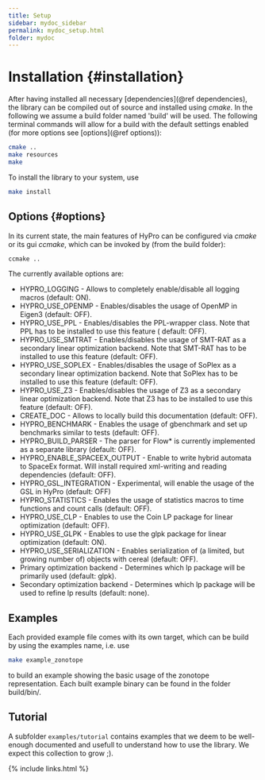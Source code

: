 ```yaml
---
title: Setup
sidebar: mydoc_sidebar
permalink: mydoc_setup.html
folder: mydoc
---
```


# Installation {#installation}

After having installed all necessary [dependencies](@ref dependencies), the library can be compiled out of source and
installed using _cmake_. In the following we assume a build folder named 'build' will be used. The following terminal
commands will allow for a build with the default settings enabled (for more options see [options](@ref options)):

~~~.bash
cmake ..
make resources
make
~~~

To install the library to your system, use

~~~.bash
make install
~~~

Options {#options}
------------------
In its current state, the main features of HyPro can be configured via _cmake_ or its gui _ccmake_, which can be invoked
by (from the build folder):

~~~.bash
ccmake ..
~~~

The currently available options are:

* HYPRO_LOGGING - Allows to completely enable/disable all logging macros (default: ON).
* HYPRO_USE_OPENMP - Enables/disables the usage of OpenMP in Eigen3 (default: OFF).
* HYPRO_USE_PPL - Enables/disables the PPL-wrapper class. Note that PPL has to be installed to use this feature (
  default: OFF).
* HYPRO_USE_SMTRAT - Enables/disables the usage of SMT-RAT as a secondary linear optimization backend. Note that SMT-RAT
  has to be installed to use this feature (default: OFF).
* HYPRO_USE_SOPLEX - Enables/disables the usage of SoPlex as a secondary linear optimization backend. Note that SoPlex
  has to be installed to use this feature (default: OFF).
* HYPRO_USE_Z3 - Enables/disables the usage of Z3 as a secondary linear optimization backend. Note that Z3 has to be
  installed to use this feature (default: OFF).
* CREATE_DOC - Allows to locally build this documentation (default: OFF).
* HYPRO_BENCHMARK - Enables the usage of gbenchmark and set up benchmarks similar to tests (default: OFF).
* HYPRO_BUILD_PARSER - The parser for Flow* is currently implemented as a separate library (default: OFF).
* HYPRO_ENABLE_SPACEEX_OUTPUT - Enable to write hybrid automata to SpaceEx format. Will install required xml-writing and
  reading dependencies (default: OFF).
* HYPRO_GSL_INTEGRATION - Experimental, will enable the usage of the GSL in HyPro (default: OFF)
* HYPRO_STATISTICS - Enables the usage of statistics macros to time functions and count calls (default: OFF).
* HYPRO_USE_CLP - Enables to use the Coin LP package for linear optimization (default: OFF).
* HYPRO_USE_GLPK - Enables to use the glpk package for linear optimization (default: ON).
* HYPRO_USE_SERIALIZATION - Enables serialization of (a limited, but growing number of) objects with cereal (default:
  OFF).
* Primary optimization backend - Determines which lp package will be primarily used (default: glpk).
* Secondary optimization backend - Determines which lp package will be used to refine lp results (default: none).

Examples
--------

Each provided example file comes with its own target, which can be build by using the examples name, i.e. use

~~~.bash
make example_zonotope
~~~

to build an example showing the basic usage of the zonotope representation. Each built example binary can be found in
the folder build/bin/.

Tutorial
--------

A subfolder `examples/tutorial` contains examples that we deem to be well-enough documented and usefull to understand
how to use the library. We expect this collection to grow ;).

{% include links.html %}
